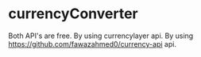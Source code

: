 # currencyConverter

Both API's are free.
By using currencylayer api.
By using https://github.com/fawazahmed0/currency-api api.
